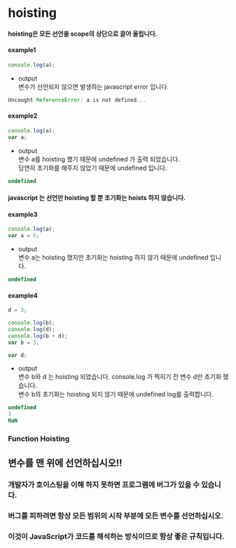 # hoisting

#### hoisting은 모든 선언을 scope의 상단으로 끌어 올립니다.  




#### example1
~~~javascript
console.log(a);
~~~
- output  
  변수가 선언되지 않으면 발생하는 javascript error 입니다.  
~~~javascript
Uncaught ReferenceError: a is not defined...
~~~

#### example2
~~~javascript
console.log(a);
var a;
~~~

- output  
변수 a를 hoisting 했기 때문에 undefined 가 출력 되었습니다.  
당연히 초기화를 해주지 않았기 때문에 undefined 입니다.  
~~~javascript
undefined
~~~

#### javascript 는 선언만 hoisting 할 뿐 초기화는 hoists 하지 않습니다.
#### example3
~~~javascript
console.log(a);
var a = 5;
~~~
- output  
변수 a는 hoisting 했지만 초기화는 hoisting 하지 않기 때문에 undefined 입니다.  
~~~javascript
undefined
~~~

#### example4
~~~javascript
d = 3;

console.log(b);
console.log(d);
console.log(b + d);
var b = 5;

var d;
~~~
- output  
변수 b와 d 는 hoisting 되었습니다. console.log 가 찍히기 전 변수 d만 초기화 했습니다.  
변수 b의 초기화는 hoisting 되지 않기 때문에 undefined log를 출력합니다.  
~~~javascript
undefined
3
NaN
~~~



### Function Hoisting



## 변수를 맨 위에 선언하십시오!!
### 개발자가 호이스팅을 이해 하지 못하면 프로그램에 버그가 있을 수 있습니다.
### 버그를 피하려면 항상 모든 범위의 시작 부분에 모든 변수를 선언하십시오.
### 이것이 JavaScript가 코드를 해석하는 방식이므로 항상 좋은 규칙입니다.
